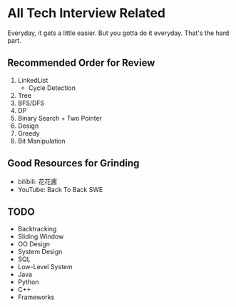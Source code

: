 # All Tech Interview Related
Everyday, it gets a little easier. But you gotta do it everyday. That's the hard part.

## Recommended Order for Review
1. LinkedList
    * Cycle Detection
2. Tree
3. BFS/DFS
4. DP
5. Binary Search + Two Pointer
6. Design
7. Greedy
8. Bit Manipulation

## Good Resources for Grinding
* bilibili: 花花酱
* YouTube: Back To Back SWE

## TODO
* Backtracking
* Sliding Window
* OO Design
* System Design
* SQL
* Low-Level System
* Java
* Python
* C++
* Frameworks
